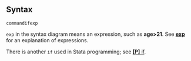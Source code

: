 ## Syntax

`commandifexp`

`exp` in the syntax diagram means an expression, such as **age&gt;21**.
See
[<strong>exp</strong>](http://www.stata.com/help.cgi?exp)
for an explanation of expressions.

There is another `if` used in Stata programming; see
[<strong>[P]</strong> if](http://www.stata.com/help.cgi?ifcmd).

